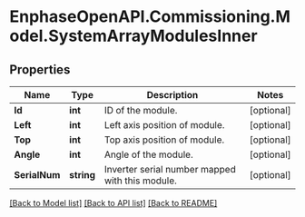 # EnphaseOpenAPI.Commissioning.Model.SystemArrayModulesInner

## Properties

Name | Type | Description | Notes
------------ | ------------- | ------------- | -------------
**Id** | **int** | ID of the module. | [optional] 
**Left** | **int** | Left axis position of module. | [optional] 
**Top** | **int** | Top axis position of module. | [optional] 
**Angle** | **int** | Angle of the module. | [optional] 
**SerialNum** | **string** | Inverter serial number mapped with this module. | [optional] 

[[Back to Model list]](../README.md#documentation-for-models) [[Back to API list]](../README.md#documentation-for-api-endpoints) [[Back to README]](../README.md)

